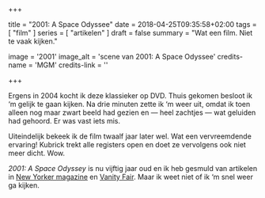 +++

title = "2001: A Space Odyssee"
date = 2018-04-25T09:35:58+02:00 
tags = [ "film" ] 
series = [ "artikelen" ] 
draft = false
summary = "Wat een film. Niet te vaak kijken."

image = '2001'
image_alt = 'scene van 2001: A Space Odyssee'
credits-name = 'MGM'
credits-link = ''

+++

Ergens in 2004 kocht ik deze klassieker op DVD. Thuis gekomen besloot ik ‘m gelijk te gaan kijken. Na drie minuten zette ik ‘m weer uit, omdat ik toen alleen nog maar zwart beeld had gezien en — heel zachtjes — wat geluiden had gehoord. Er was vast iets mis.

Uiteindelijk bekeek ik de film twaalf jaar later wel. Wat een vervreemdende ervaring! Kubrick trekt alle registers open en doet ze vervolgens ook niet meer dicht. Wow.

_2001: A Space Odyssey_ is nu vijftig jaar oud en ik heb gesmuld van artikelen in [New Yorker magazine](https://www.newyorker.com/magazine/2018/04/23/2001-a-space-odyssey-what-it-means-and-how-it-was-made) en [Vanity Fair](https://www.vanityfair.com/hollywood/2018/02/behind-the-scenes-of-2001-a-space-odyssey-50-years-later). Maar ik weet niet of ik ‘m snel weer ga kijken.